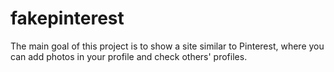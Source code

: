 # fakepinterest

The main goal of this project is to show a site similar to Pinterest, where 
you can add photos in your profile and
check others' profiles.